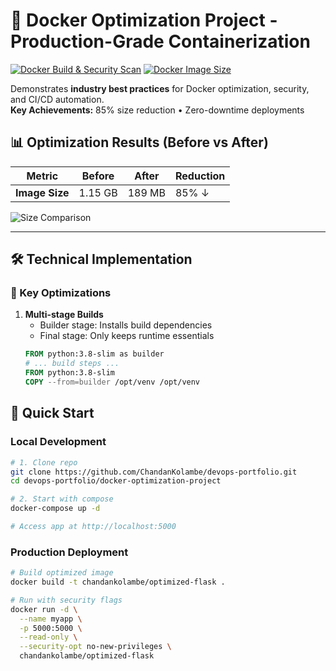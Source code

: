 # 🐳 Docker Optimization Project - Production-Grade Containerization

[![Docker Build & Security Scan](https://github.com/ChandanKolambe/devops-portfolio/actions/workflows/ci.yaml/badge.svg)](https://github.com/ChandanKolambe/devops-portfolio/actions/workflows/ci.yaml)
[![Docker Image Size](https://img.shields.io/docker/image-size/chandankolambe/optimized-flask/latest?label=Optimized%20Image%20Size)](https://hub.docker.com/r/chandankolambe/optimized-flask)

Demonstrates **industry best practices** for Docker optimization, security, and CI/CD automation.  
**Key Achievements:** 85% size reduction • Zero-downtime deployments   

## 📊 Optimization Results (Before vs After)
| Metric               | Before       | After       | Reduction |
|----------------------|-------------|-------------|-----------|
| **Image Size**       | 1.15 GB     | 189 MB      | 85% ↓     |

![Size Comparison](<img width="1046" height="150" alt="image" src="https://github.com/user-attachments/assets/fd430605-6e04-4169-933e-c84dd26fff4f" />
)

---

## 🛠️ Technical Implementation

### 🔧 Key Optimizations
1. **Multi-stage Builds**  
   - Builder stage: Installs build dependencies  
   - Final stage: Only keeps runtime essentials  
   ```dockerfile
   FROM python:3.8-slim as builder
   # ... build steps ...
   FROM python:3.8-slim
   COPY --from=builder /opt/venv /opt/venv

## 🚀 Quick Start
### Local Development
```bash
# 1. Clone repo
git clone https://github.com/ChandanKolambe/devops-portfolio.git
cd devops-portfolio/docker-optimization-project

# 2. Start with compose
docker-compose up -d

# Access app at http://localhost:5000
```

### Production Deployment
```bash
# Build optimized image
docker build -t chandankolambe/optimized-flask .

# Run with security flags
docker run -d \
  --name myapp \
  -p 5000:5000 \
  --read-only \
  --security-opt no-new-privileges \
  chandankolambe/optimized-flask
```
